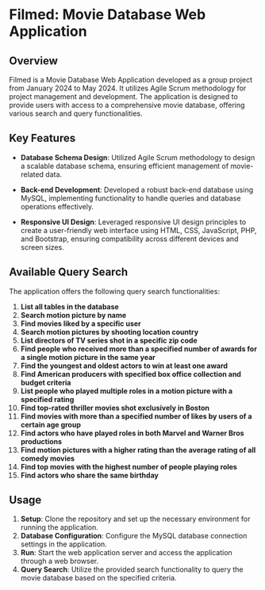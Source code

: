 # Filmed: Movie Database Web Application

## Overview

Filmed is a Movie Database Web Application developed as a group project from January 2024 to May 2024. It utilizes Agile Scrum methodology for project management and development. The application is designed to provide users with access to a comprehensive movie database, offering various search and query functionalities.

## Key Features

- **Database Schema Design**: Utilized Agile Scrum methodology to design a scalable database schema, ensuring efficient management of movie-related data.

- **Back-end Development**: Developed a robust back-end database using MySQL, implementing functionality to handle queries and database operations effectively.

- **Responsive UI Design**: Leveraged responsive UI design principles to create a user-friendly web interface using HTML, CSS, JavaScript, PHP, and Bootstrap, ensuring compatibility across different devices and screen sizes.

## Available Query Search

The application offers the following query search functionalities:

1. **List all tables in the database**
2. **Search motion picture by name**
3. **Find movies liked by a specific user**
4. **Search motion pictures by shooting location country**
5. **List directors of TV series shot in a specific zip code**
6. **Find people who received more than a specified number of awards for a single motion picture in the same year**
7. **Find the youngest and oldest actors to win at least one award**
8. **Find American producers with specified box office collection and budget criteria**
9. **List people who played multiple roles in a motion picture with a specified rating**
10. **Find top-rated thriller movies shot exclusively in Boston**
11. **Find movies with more than a specified number of likes by users of a certain age group**
12. **Find actors who have played roles in both Marvel and Warner Bros productions**
13. **Find motion pictures with a higher rating than the average rating of all comedy movies**
14. **Find top movies with the highest number of people playing roles**
15. **Find actors who share the same birthday**

## Usage

1. **Setup**: Clone the repository and set up the necessary environment for running the application.
2. **Database Configuration**: Configure the MySQL database connection settings in the application.
3. **Run**: Start the web application server and access the application through a web browser.
4. **Query Search**: Utilize the provided search functionality to query the movie database based on the specified criteria.



